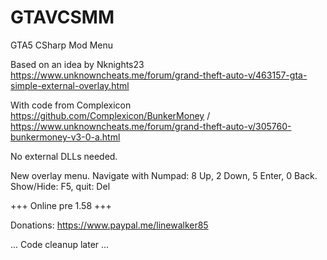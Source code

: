 # GTAVCSMM
GTA5 CSharp Mod Menu

Based on an idea by Nknights23 https://www.unknowncheats.me/forum/grand-theft-auto-v/463157-gta-simple-external-overlay.html

With code from Complexicon https://github.com/Complexicon/BunkerMoney / https://www.unknowncheats.me/forum/grand-theft-auto-v/305760-bunkermoney-v3-0-a.html

No external DLLs needed.

New overlay menu. Navigate with Numpad: 8 Up, 2 Down, 5 Enter, 0 Back. Show/Hide: F5, quit: Del

+++ Online pre 1.58 +++

Donations: https://www.paypal.me/linewalker85

... Code cleanup later ...
